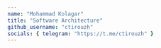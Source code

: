 ```yaml
---
name: "Mohammad Kolagar"
title: "Software Architecture"
github_username: "ctirouzh"
socials: { telegram: "https://t.me/ctirouzh" }
---
```

